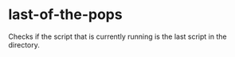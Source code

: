 # last-of-the-pops
Checks if the script that is currently running is the last script in the directory.
